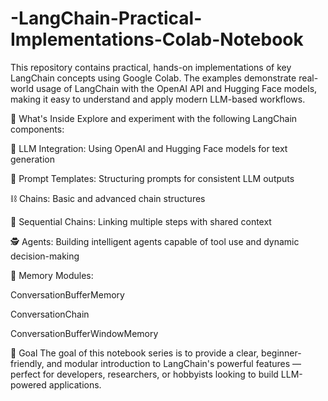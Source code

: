 # -LangChain-Practical-Implementations-Colab-Notebook
This repository contains practical, hands-on implementations of key LangChain concepts using Google Colab. The examples demonstrate real-world usage of LangChain with the OpenAI API and Hugging Face models, making it easy to understand and apply modern LLM-based workflows.

📘 What's Inside
Explore and experiment with the following LangChain components:

🔧 LLM Integration: Using OpenAI and Hugging Face models for text generation

🧠 Prompt Templates: Structuring prompts for consistent LLM outputs

⛓️ Chains: Basic and advanced chain structures

🧬 Sequential Chains: Linking multiple steps with shared context

🕵️ Agents: Building intelligent agents capable of tool use and dynamic decision-making

💾 Memory Modules:

ConversationBufferMemory

ConversationChain

ConversationBufferWindowMemory

🎯 Goal
The goal of this notebook series is to provide a clear, beginner-friendly, and modular introduction to LangChain's powerful features — perfect for developers, researchers, or hobbyists looking to build LLM-powered applications.
